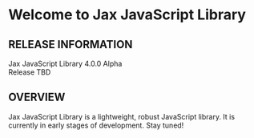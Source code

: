 Welcome to Jax JavaScript Library
=================================

RELEASE INFORMATION
-------------------
Jax JavaScript Library 4.0.0 Alpha  
Release TBD

OVERVIEW
--------
Jax JavaScript Library is a lightweight, robust JavaScript library.
It is currently in early stages of development. Stay tuned!

